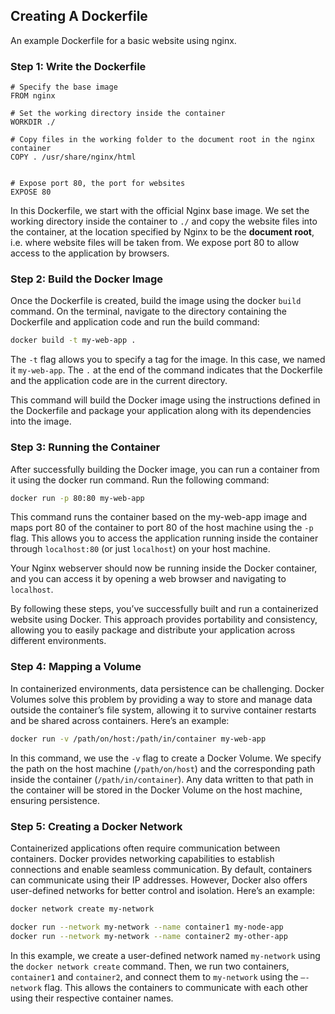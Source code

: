 ## Creating A Dockerfile

An example Dockerfile for a basic website using nginx.

### Step 1: Write the Dockerfile

```docker
# Specify the base image
FROM nginx

# Set the working directory inside the container
WORKDIR ./

# Copy files in the working folder to the document root in the nginx container
COPY . /usr/share/nginx/html


# Expose port 80, the port for websites
EXPOSE 80
```

In this Dockerfile, we start with the official Nginx base image. We set the working directory inside the container to `./` and copy the website files into the container, at the location specified by Nginx to be the **document root**, i.e. where website files will be taken from. We expose port 80 to allow access to the application by browsers.


### Step 2: Build the Docker Image
Once the Dockerfile is created, build the image using the docker `build` command. On the terminal, navigate to the directory containing the Dockerfile and application code and run the build command:

```bash
docker build -t my-web-app .
```

The `-t` flag allows you to specify a tag for the image. In this case, we named it `my-web-app`. The `.` at the end of the command indicates that the Dockerfile and the application code are in the current directory.

This command will build the Docker image using the instructions defined in the Dockerfile and package your application along with its dependencies into the image.

### Step 3: Running the Container
After successfully building the Docker image, you can run a container from it using the docker run command. Run the following command:

```bash
docker run -p 80:80 my-web-app
```

This command runs the container based on the my-web-app image and maps port 80 of the container to port 80 of the host machine using the `-p` flag. This allows you to access the application running inside the container through `localhost:80` (or just `localhost`) on your host machine.

Your Nginx webserver should now be running inside the Docker container, and you can access it by opening a web browser and navigating to `localhost`.

By following these steps, you’ve successfully built and run a containerized website using Docker. This approach provides portability and consistency, allowing you to easily package and distribute your application across different environments.

### Step 4: Mapping a Volume
In containerized environments, data persistence can be challenging. Docker Volumes solve this problem by providing a way to store and manage data outside the container’s file system, allowing it to survive container restarts and be shared across containers. Here’s an example:
```bash
docker run -v /path/on/host:/path/in/container my-web-app
```
In this command, we use the `-v` flag to create a Docker Volume. We specify the path on the host machine (`/path/on/host`) and the corresponding path inside the container (`/path/in/container`). Any data written to that path in the container will be stored in the Docker Volume on the host machine, ensuring persistence.

### Step 5: Creating a Docker Network
Containerized applications often require communication between containers. Docker provides networking capabilities to establish connections and enable seamless communication. By default, containers can communicate using their IP addresses. However, Docker also offers user-defined networks for better control and isolation.
Here’s an example:

```bash
docker network create my-network
```
```bash
docker run --network my-network --name container1 my-node-app
docker run --network my-network --name container2 my-other-app
```
In this example, we create a user-defined network named `my-network` using the `docker network create` command. Then, we run two containers, `container1` and `container2`, and connect them to `my-network` using the `—-network` flag. This allows the containers to communicate with each other using their respective container names.
